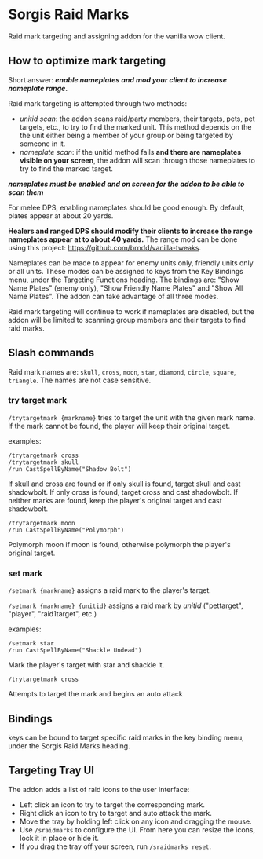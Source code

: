 # Sorgis Raid Marks
Raid mark targeting and assigning addon for the vanilla wow client.

## How to optimize mark targeting
Short answer: ***enable nameplates and mod your client to increase nameplate range.***

Raid mark targeting is attempted through two methods:
- *unitid scan*: the addon scans raid/party members, their targets, pets, pet targets, etc., to try to find the marked unit. This method depends on the the unit either being a member of your group or being targeted by someone in it. 
- *nameplate scan*: if the unitid method fails **and there are nameplates visible on your screen**, the addon will scan through those nameplates to try to find the marked target.

***nameplates must be enabled and on screen for the addon to be able to scan them***

For melee DPS, enabling nameplates should be good enough. By default, plates appear at about 20 yards.

**Healers and ranged DPS should modify their clients to increase the range nameplates appear at to about 40 yards.**
The range mod can be done using this project: https://github.com/brndd/vanilla-tweaks.

Nameplates can be made to appear for enemy units only, friendly units only or all units. These modes can be assigned to keys from the Key Bindings menu, under the Targeting Functions heading. The bindings are: "Show Name Plates" (enemy only), "Show Friendly Name Plates" and "Show All Name Plates". The addon can take advantage of all three modes.

Raid mark targeting will continue to work if nameplates are disabled, but the addon will be limited to scanning group members and their targets to find raid marks.

## Slash commands
Raid mark names are: `skull`, `cross`, `moon`, `star`, `diamond`, `circle`, `square`, `triangle`. The names are not case sensitive.

### try target mark
`/trytargetmark {markname}`
tries to target the unit with the given mark name. If the mark cannot be found, the player will keep their original target.

examples:
```
/trytargetmark cross
/trytargetmark skull
/run CastSpellByName("Shadow Bolt")
```
If skull and cross are found or if only skull is found, target skull and cast shadowbolt.
If only cross is found, target cross and cast shadowbolt.
If neither marks are found, keep the player's original target and cast shadowbolt.

```
/trytargetmark moon
/run CastSpellByName("Polymorph")
```
Polymorph moon if moon is found, otherwise polymorph the player's original target.

### set mark
`/setmark {markname}`
assigns a raid mark to the player's target.

`/setmark {markname} {unitid}`
assigns a raid mark by *unitid* ("pettarget", "player", "raid1target", etc.)

examples:
```
/setmark star
/run CastSpellByName("Shackle Undead")
```
Mark the player's target with star and shackle it.

```
/trytargetmark cross
```
Attempts to target the mark and begins an auto attack

## Bindings
keys can be bound to target specific raid marks in the key binding menu, under the Sorgis Raid Marks heading.

## Targeting Tray UI
The addon adds a list of raid icons to the user interface:
- Left click an icon to try to target the corresponding mark.
- Right click an icon to try to target and auto attack the mark.
- Move the tray by holding left click on any icon and dragging the mouse.
- Use `/sraidmarks` to configure the UI. From here you can resize the icons, lock it in place or hide it.
- If you drag the tray off your screen, run `/sraidmarks reset`.
